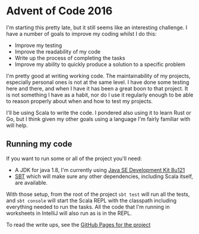 # Advent of Code 2016

I'm starting this pretty late, but it still seems like an interesting challenge.
I have a number of goals to improve my coding whilst I do this:

- Improve my testing
- Improve the readability of my code
- Write up the process of completing the tasks
- Improve my ability to quickly produce a solution to a specific problem

I'm pretty good at writing working code. The maintainability of my projects,
especially personal ones is not at the same level. I have done some testing here
and there, and when I have it has been a great boon to that project. It is not
something I have as a habit, nor do I use it regularly enough to be able to
reason properly about when and how to test my projects.

I'll be using Scala to write the code. I pondered also using it to learn Rust or
Go, but I think given my other goals using a language I'm fairly familiar with
will help.

## Running my code

If you want to run some or all of the project you'll need:

- A JDK for java 1.8, I'm currently using [Java SE Development Kit
  8u121](http://www.oracle.com/technetwork/java/javase/downloads/jdk8-downloads-2133151.html)
- [SBT](http://www.scala-sbt.org/) which will make sure any other dependencies, 
  including Scala itself, are available.

With those setup, from the root of the project `sbt test` will run all the
tests, and `sbt console` will start the Scala REPL with the classpath including
everything needed to run the tasks. All the code that I'm running in worksheets
in IntelliJ will also run as is in the REPL.

To read the write ups, see the 
[GitHub Pages for the project](https://kamioftea.github.io/advent-of-code-2016/)
